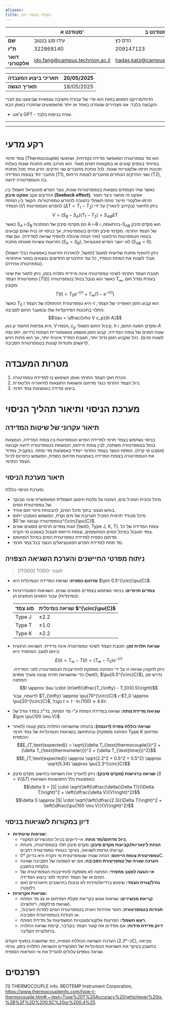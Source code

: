 ```yaml
---
aliases: 
title: מעבדה במעבר חום
---
```


|                   | סטודנט א'                      | סטודנט ב'                        |
| ----------------- | ------------------------------ | -------------------------------- |
| **שם**            | עידו פנג בנטוב                 | הדס כץ                           |
| **ת"ז**           | 322869140                      | 209147123                        |
| **דואר אלקטרוני** | ido.fang@campus.technion.ac.il | hadas.katz@campus.technion.ac.il |


| **תאריכי ביצוע המעבדה** | 20/05/2025 |
| ----------------------- | ---------- |
| **תאריך הגשה**          | 18/05/2025 |


הדוח/פרויקט המוגש בזאת הוא פרי של עבודה וחשיבה עצמאית שביצענו עם חברי הקבוצה בלבד. אנו מצהירים שנעזרנו באחד או יותר מהאמצעים שהוזכרו באופן הבא:
- צ'אט GPT - עזרה בניסוח בלבד.


<div><hr><hr></div>


# רקע מדעי

צמד תרמי (Thermocouple) הוא מד טמפרטורה המאפשר מדידה נקודתית, ושימושי במיוחד בגופים קטנים או במקומות חמים מאוד. הוא מורכב מזוג מתכות שונות בעלות תכונות תרמו-אלקטריות שונות. לכל מתכת מחוברים שני הדקים: הדק אחד מכל מתכת מחובר יחד בצומת המדידה (T1), ושני ההדקים הנותרים מחוברים לצומת הייחוס (T2), בה הטמפרטורה ידועה.

כאשר שתי הצמתים נמצאות בטמפרטורות שונות, נוצר הפרש פוטנציאל חשמלי בין ההדקים עקב **אפקט סיבק (Seebeck effect)**. אפקט זה מתאר כיצד חומר תרמו-אלקטרי מייצר מתח חשמלי כתגובה להפרש טמפרטורות. הקשר בין המתח הנמדד ($V$) להפרש הטמפרטות ($\Delta T = T_1 - T_2$) ניתן לתיאור (בקירוב לינארי) על ידי:
$$V = (S_B - S_A)(T_1 - T_2) = S_{AB}\Delta T$$
כאשר $S_A$ ו-$S_B$ הם מקדמי סיבק של המתכות A ו-B בהתאמה, ו-$S_{AB}$ הוא מקדם סיבק של הצמד התרמי. מקדמי סיבק תלויים בטמפרטורה, אך בניסוי זה נניח שהם קבועים בטווח הטמפרטות הרלוונטי (זוהי הנחה שיכולה להוסיף שגיאה למדידה). אם שתי הזרועות עשויות מאותה מתכת ($S_A = S_B$), לא ייווצר הפרש פוטנציאל ($S_{AB} = 0$).

ניתן להוסיף מתכת שלישית למעגל (למשל, להארכת הזרועות באמצעות כבלי חשמל) מבלי לשנות את המתח הנמדד, כל עוד החיבורים החדשים נמצאים באזור איזותרמי (טמפרטורה אחידה).

תגובת הצמד התרמי לשינוי טמפרטורה אינה מיידית ותלויה בזמן. ניתן לתאר את שינוי טמפרטורת הצמד ($T(t)$) כאשר הוא נטבל בנוזל בטמפרטורה $T_{\infty}$, בעזרת מודל חום מקובץ:
$$T(t) = T_0 e^{-t/\tau} + T_{\infty} (1 - e^{-t/\tau})$$
כאשר $T_0$ היא טמפרטורת ההתחלה של הצמד ו-$\tau$ הוא קבוע הזמן האופייני של הצמד, התלוי בתכונות הפיזיקליות שלו ובמעבר החום לסביבה:
$$\tau = \dfrac{\rho V c_p}{h A}$$
כאן $\rho$ היא צפיפות החומר, $V$ הנפח, $c_p$ קיבול החום הסגולי, $h$ מקדם הסעה החום, ו-$A$ שטח הפנים של צומת המדידה. קבוע הזמן מושפע מגאומטריית הצומת (רדיוס, יחס נפח לשטח פנים). ככל שקבוע הזמן גדול יותר, תגובת המדיד איטית יותר, אך הוא פחות רגיש לרעשים ותנודות קטנות בטמפרטורת הסביבה.

# מטרות המעבדה

1. הכרת חוקי הצמד התרמי ואופן השימוש בו למדידת טמפרטורה.
2. כיול הצמד התרמי כנגד מדחום והשוואת התוצאות לתיאוריה הלינארית.
3. ביצוע מדידה באמצעות צמד תרמי.

# מערכת הניסוי ותיאור תהליך הניסוי

## תיאור עקרוני של שיטות המדידה

בניסוי נשתמש בצמד תרמי למדידת הפרש הטמפרטות בין צומת המדידה, הנמצאת בנוזל בטמפרטורה משתנה, לבין צומת הייחוס, הנמצאת בטמפרטורה ידועה וקבועה (אמבט מי קרח). המתח הנוצר בצמד התרמי יימדד באמצעות מד-מתח. במקביל, נמדוד את הטמפרטורה בצומת המדידה באמצעות מדחום כספית, המשמש כרפרנס לכיול הצמד התרמי.

## תיאור מערכת הניסוי

מערכת הניסוי כוללת:
*   מיכל זכוכית המכיל מים, המונח על פלטת חימום חשמלית המאפשרת שינוי מבוקר של טמפרטורת המים.
*   בוחש מגנטי בתוך מיכל המים, להבטחת פיזור חום אחיד.
*   מיכל מבודד תרמית המכיל תערובת של מים וקרח, המשמש כאמבט ייחוס בטמפרטורה קבועה של $0^{\circ}\pu{C}$.
*   זוגות צמדים תרמיים מסוגים שונים (למשל, Type J, K, T). צומת המדידה של כל צמד תטבול במיכל המים המחוממים, וצומת הייחוס תטבול באמבט מי הקרח.
*   מדחום כספית למדידת טמפרטורת המים במיכל המחומם.
*   מד מתח למדידת הפרש הפוטנציאלים הנוצר בכל צמד תרמי.

## ניתוח מפרטי החיישנים והערכת השגיאה הצפויה

>[!TODO] TODO: לעבור

*   **מדחום כספית:** שגיאת המדידה הנומינלית היא $\pm 0.5^{\circ}\pu{C}$.
*   **צמדים תרמיים:** בניסוי נשתמש בצמדים מסוגים שונים. השגיאות הסטנדרטיות (נומינליות) עבור הסוגים הנפוצים הן:
	
    | סוג צמד | שגיאה נומינלית $^{\circ}\pu{C}$ |
    | -------- | -------------------------- |
    | Type J   | $\pm2.2$                      |
    | Type T   | $±1.0$                       |
    | Type K   | $\pm 2.2$                       |
*   **שגיאה תלוית זמן:** תגובת הצמד לשינוי טמפרטורה אינה מיידית. השגיאה הרגעית ביחס למצב המתמיד היא:
    $$E(t) = T_{\infty} - T(t) = (T_{\infty} - T_0)e^{-t/\tau}$$
    ניתן להקטין שגיאה זו על ידי המתנה מספקת להתייצבות הטמפרטורה לפני המדידה. כדי שהשגיאה תהיה קטנה מערך מסוים (למשל, $\pu{0.5^{\circ}C}$), נדרש זמן המתנה:
    $$t \approx \tau \cdot \ln\left(\dfrac{T_{\infty} - T_0}{0.5}\right)$$
    לדוגמה, עבור $T_{\infty} \approx \pu{70^{\circ}C}$ ו-$T_0 \approx \pu{20^{\circ}C}$, נקבל $t \approx \tau \cdot \ln(100) \approx 4.6\tau$.
*   **שגיאת מדידת מתח:** שגיאה במדידת המתח ע"י מד המתח, בד"כ בסדר גודל של $\pm \pu{100 \mu V}$.
*   **שגיאה כוללת צפויה (דוגמה):** בהנחה שהשגיאה התלויה בזמן קטנה (לאחר המתנה מספקת) ובהתחשב בשגיאות הנומינליות של צמד תרמי Type K ומדחום הכספית:
    $$E_{T,\text{expected}} = \sqrt{(\delta T_{\text{thermocouple}})^2 + (\delta T_{\text{thermometer}})^2 + (\delta T_{\text{time}})^2}$$
    $$E_{T,\text{expected}} \approx \sqrt{2.2^2 + 0.5^2 + 0.5^2} \approx \sqrt{5.34} \approx \pu{2.3^{\circ}C}$$
*   **שגיאה ברגישות (מקדם סיבק):** ניתן להעריך את השגיאה בחישוב מקדם סיבק ($S = V/\Delta T$) באמצעות כלל התפשטות השגיאות:
    $$\delta S = |S| \cdot \sqrt{\left(\dfrac{\delta(\Delta T)}{\Delta T}\right)^2 + \left(\dfrac{\delta V}{V}\right)^2}$$
    $$\delta S \approx |S| \cdot \sqrt{\left(\dfrac{2.3}{\Delta T}\right)^2 + \left(\dfrac{\pu{100 \mu V}}{V}\right)^2}$$

## דיון במקורות לשגיאות בניסוי

*   **שגיאות שיטתיות:**
    *   **כיול מדחום/מד מתח:** אי-דיוקים בכיול המכשירים המקורי.
    *   **הנחת לינאריות/קביעות מקדם סיבק:** מקדם סיבק תלוי בטמפרטורה, והנחת קביעתו גורמת לשגיאה, בעיקר בטווחי טמפרטורה רחבים.
    *   **טמפרטורת צומת הייחוס:** הנחה שגויה שטמפרטורת מי הקרח היא בדיוק 0°C.
    *   **הערכה שגויה של טמפרטורת הסביבה:** אם יש השפעה של הסביבה שאינה נלקחת בחשבון.
    *   **אי-הגעה למצב מתמיד:** המתנה לא מספקת להתייצבות הטמפרטורה של המים או של הצמד התרמי לפני ביצוע המדידה.
    *   **גודל/צורת הצמד:** שימוש ברדיוס/מידות לא נכונות בחישובים תיאורטיים (אם רלוונטי).
*   **שגיאות אקראיות:**
    *   **קריאת מכשירים:** שגיאות אנוש בקריאת סקלת המדחום או צג מד המתח (שגיאת פרלקסה, רזולוציה).
    *   **תנודות בטמפרטורה:** חוסר אחידות רגעית בטמפרטורת המים למרות הערבול, או תנודות בטמפרטורת הסביבה.
    *   **רעש חשמלי:** הפרעות אלקטרומגנטיות המשפיעות על מדידת המתח.
    *   **דיוק מדידת מידות:** אם מודדים את קוטר הצמד בקליבר, קיימת שגיאה התלויה ברזולוציית הקליבר.

הערכת השגיאה הכוללת הצפויה, כפי שחושבה בסעיף הקודם (כ-2.3°C), מביאה בחשבון בעיקר את השגיאות הנומינליות של המכשירים והשגיאה התלויה בזמן. גורמי שגיאה נוספים עלולים להגדיל את אי-הוודאות הסופית.

# רפרנסים
[1] THERMOCOUPLE info. REOTEMP Instrument Corporation, https://www.thermocoupleinfo.com/type-t-thermocouple.htm#:~:text=Type%20T%20Accuracy%20(whichever%20is,%2B%2F%2D%200.5C%20or%200.4%25.